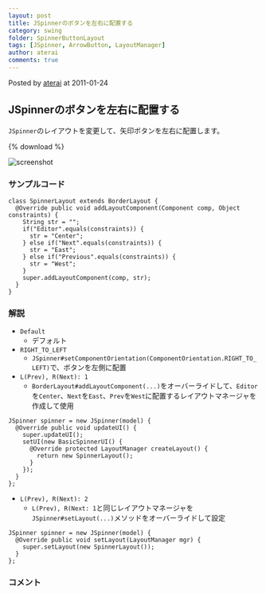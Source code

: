 ```yaml
---
layout: post
title: JSpinnerのボタンを左右に配置する
category: swing
folder: SpinnerButtonLayout
tags: [JSpinner, ArrowButton, LayoutManager]
author: aterai
comments: true
---
```


Posted by [aterai](http://terai.xrea.jp/aterai.html) at 2011-01-24

## JSpinnerのボタンを左右に配置する
`JSpinner`のレイアウトを変更して、矢印ボタンを左右に配置します。

{% download %}

![screenshot](https://lh5.googleusercontent.com/_9Z4BYR88imo/TT0IT-0k7EI/AAAAAAAAAzA/8LBM7qgDVvw/s800/SpinnerButtonLayout.png)

### サンプルコード
<pre class="prettyprint"><code>class SpinnerLayout extends BorderLayout {
  @Override public void addLayoutComponent(Component comp, Object constraints) {
    String str = "";
    if("Editor".equals(constraints)) {
      str = "Center";
    } else if("Next".equals(constraints)) {
      str = "East";
    } else if("Previous".equals(constraints)) {
      str = "West";
    }
    super.addLayoutComponent(comp, str);
  }
}
</code></pre>

### 解説
- `Default`
    - デフォルト
- `RIGHT_TO_LEFT`
    - `JSpinner#setComponentOrientation(ComponentOrientation.RIGHT_TO_LEFT)`で、ボタンを左側に配置
- `L(Prev), R(Next): 1`
    - `BorderLayout#addLayoutComponent(...)`をオーバーライドして、`Editor`を`Center`、`Next`を`East`、`Prev`を`West`に配置するレイアウトマネージャを作成して使用

<!-- dummy comment line for breaking list -->

<pre class="prettyprint"><code>JSpinner spinner = new JSpinner(model) {
  @Override public void updateUI() {
    super.updateUI();
    setUI(new BasicSpinnerUI() {
      @Override protected LayoutManager createLayout() {
        return new SpinnerLayout();
      }
    });
  }
};
</code></pre>

- `L(Prev), R(Next): 2`
    - `L(Prev), R(Next: 1`と同じレイアウトマネージャを`JSpinner#setLayout(...)`メソッドをオーバーライドして設定

<!-- dummy comment line for breaking list -->

<pre class="prettyprint"><code>JSpinner spinner = new JSpinner(model) {
  @Override public void setLayout(LayoutManager mgr) {
    super.setLayout(new SpinnerLayout());
  }
};
</code></pre>

### コメント
